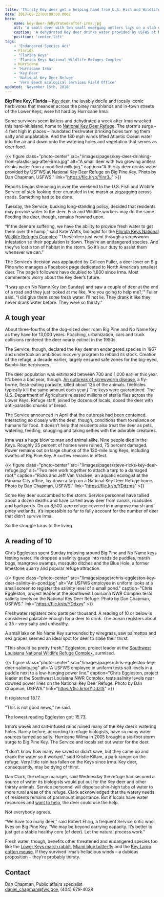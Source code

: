 ```yaml
---
title: 'Thirsty Key deer get a helping hand from U.S. Fish and Wildlife Service and the public'
date: 2017-09-22T00:00:00.000Z
hero:
    name: key-deer-dehydrated-after-irma.jpg
    alt: 'A small deer with two small emerging antlers lays on a slab of concrete while taking a drink of water from plastic tupperware.'
    caption: 'A dehydrated Key deer drinks water provided by USFWS at National Key Deer Refuge. <a href="https://flic.kr/p/YinqN5">Photo</a> by Dan Chapman, USFWS.'
    position: 'center left'
tags:
    - 'Endangered Species Act'
    - Florida
    - 'Florida Keys'
    - 'Florida Keys National Wildlife Refuges Complex'
    - Hurricane
    - 'Hurricane Irma'
    - 'Key Deer'
    - 'National Key Deer Refuge'
    - 'Vero Beach Ecological Services Field Office'
updated: 'November 15th, 2018'
---
```


**Big Pine Key, Florida** – [Key deer](https://www.fws.gov/refuge/National_Key_Deer_Refuge/wildlife_and_habitat/key_deer.html), the lovably docile and locally iconic herbivores that meander across the piney marshlands and in-town streets of the Lower Keys, were hit hard by Hurricane Irma.

Some survivors seem listless and dehydrated a week after Irma wracked this hard-hit island, home to [National Key Deer Refuge](https://www.fws.gov/refuge/National_Key_Deer_Refuge/). The storm’s surge – 4 feet high in places – inundated freshwater drinking holes turning them salty and unpalatable. And the 180 mph winds lifted Atlantic Ocean water into the air and down onto the watering holes and vegetation that serves as deer food.

{{< figure class="photo-center" src="/images/pages/key-deer-drinking-from-plastic-jug-after-irma.jpg" alt="A small deer with two growing antlers drinks water from a modified milk jug." caption="A thirsty deer drinks water provided by USFWS at National Key Deer Refuge on Big Pine Key. Photo by Dan Chapman, USFWS." link="https://flic.kr/p/Yinr3J" >}}

Reports began streaming in over the weekend to the U.S. Fish and Wildlife Service of sick-looking deer crumpled in the marsh or zigzagging across roads. Something had to be done.

Tuesday, the Service, bucking long-standing policy, decided that residents may provide water to the deer. Fish and Wildlife workers may do the same. Feeding the deer, though, remains frowned upon.

“If the deer are suffering, we have the ability to provide fresh water to get them over the hump,” said Kate Watts, biologist for the [Florida Keys National Wildlife Refuges Complex](https://www.fws.gov/refuge/National_Key_Deer_Refuge/About_the_Complex.html). “These deer just went through a screwworm infestation so their population is down. They’re an endangered species. And they’ve lost a ton of habitat in the storm. So it’s our duty to assist them whenever we can.”

The Service’s decision was applauded by Colleen Fuller, a deer lover on Big Pine who manages a Facebook page dedicated to North America’s smallest deer. The page’s followers have doubled to 1,800 since Irma. Most commenters worry about the Key deer’s future.

“I was up on No Name Key (on Sunday) and saw a couple of deer at the end of a road and they just looked at me like, ‘Are you going to help me?,’” Fuller said. “I did give them some fresh water. I’ll not lie. They drank it like they never drank water before. They were so thirsty.”

## A tough year

About three-fourths of the dog-sized deer roam Big Pine and No Name Key as they have for 13,000 years. Poaching, urbanization, cars and truck collisions rendered the deer nearly extinct in the 1950s.

The Service, though, declared the Key deer an endangered species in 1967 and undertook an ambitious recovery program to rebuild its stock. Creation of the refuge, a decade earlier, largely ensured safe zones for the big-eyed, Bambi-like herbivores.

The deer population was estimated between 700 and 1,000 earlier this year. It’s been a bad year, though. [An outbreak of screwworm disease](/articles/whats-old-is-new-again-new-world-screwworm/), a fly-borne, flesh-eating parasite, killed about 135 of the animals. (Vehicles typically kill the same amount each year.) The keys were quarantined. The U.S. Department of Agriculture released millions of sterile flies across the Lower Keys. Refuge staff, joined by dozens of locals, dosed the deer with anti-parasitic chunks of bread.

The Service announced in April that [the outbreak had been contained](/articles/support-and-cooperation-cure-the-new-world-screwworm-infestation-in-the-keys/). Interacting so closely with the deer, though, conditions them to reliance on humans for food. It doesn’t help that residents also treat the deer as pets, watering, feeding, snuggling and taking selfies with the adorable creatures.

Irma was a huge blow to man and animal alike. Nine people died in the Keys. Roughly 25 percent of homes were ruined, 75 percent damaged. Power remains out on large chunks of the 120-mile long Keys, including swaths of Big Pine Key. A curfew remains in effect.

{{< figure class="photo-center" src="/images/pages/steve-ricks-key-deer-refuge.jpg" alt="Two men work together to attach a tarp to a damaged roof." caption="Ricks and Jeff Van Vracken, an aquatic ecologist at the Panama City office, lay down a tarp on a National Key Deer Refuge home. Photo by Dan Chapman, USFWS." link="https://flic.kr/p/YDdzms" >}}

Some Key deer succumbed to the storm. Service personnel have tallied about a dozen deaths and have carted away deer from canals, roadsides and backyards. On an 8,500-acre refuge covered in mangrove marsh and piney wetlands, it’s impossible so far to fully account for the number of deer that didn’t survive Irma.

So the struggle turns to the living.

## A reading of 10

Chris Eggleston spent Sunday traipsing around Big Pine and No Name keys testing water. He dropped a salinity gauge into roadside puddles, marsh bogs, mangrove swamps, mosquito ditches and the Blue Hole, a former limestone quarry and popular refuge attraction.

{{< figure class="photo-center" src="/images/pages/chris-eggleston-key-deer-salinity-in-pond.jpg" alt="An USFWS employee in uniform looks at a small screen to register the salinity level of a small pond." caption="Chris Eggleston, project leader at the Southwest Louisiana NWR Complex tests salinity levels on the National Key Deer Refuge. Photo by Dan Chapman, USFWS." link="https://flic.kr/p/YDdxvy" >}}

Freshwater registers zero parts per thousand. A reading of 10 or below is considered palatable enough for a deer to drink. The ocean registers about a 35 – very salty and unhealthy.

A small lake on No Name Key surrounded by wiregrass, saw palmettos and sea grapes seemed an ideal spot for deer to slake their thirst.

“This should be pretty fresh,” Eggleston, project leader at the [Southwest Louisiana National Wildlife Refuge Complex](https://www.fws.gov/refuge/Cameron_Prairie/About_the_Complex.html), surmised.

{{< figure class="photo-center" src="/images/pages/chris-eggleston-key-deer-salinity.jpg" alt="A USFWS employee in uniform tests salt levels in a puddle next to a low-hanging power line." caption="Chris Eggleston, project leader at the Southwest Louisiana NWR Complex, tests salinity levels near downed power lines on the National Key Deer Refuge. Photo by Dan Chapman, USFWS." link="https://flic.kr/p/YDdztS" >}}

It registered 18.17.

“This is not good news,” he said.

The lowest reading Eggleston got: 15.73.

Irma’s waves and salt-infused rains ruined many of the Key deer’s watering holes. Rarely before, according to refuge biologists, have so many water sources turned so salty. Hurricane Wilma in 2005 brought a six-foot storm surge to Big Pine Key. The Service and locals set out water for the deer.

“I don’t know how many we saved or didn’t save, but they came up and drank the water so it worked,” said Kristie Killam, a park ranger on the refuge.
Very little rain has fallen on the Keys since Irma. Key deer, consequently, may be dying of thirst.

Dan Clark, the refuge manager, said Wednesday the refuge had secured a source of water its biologists would put out for the Key deer and other thirsty animals. Service personnel will disperse shin-high tubs of water to more rural areas of the refuge. Clark acknowledged that the watery needs of residents remains of paramount importance. But if locals have water resources and [want to help](/news/2017/09/community-assistance-opportunity-to-help-florida-keys-wildlife/), the deer could use the help.

Not everybody agrees.

“We have too many deer,” said Robert Ehrig, a frequent Service critic who lives on Big Pine Key. “We may be beyond carrying capacity. It’s better to just get a stable healthy core (of deer). Let the natural process work.”

Fresh water, though, benefits other threatened and endangered species too like the [Lower Keys marsh rabbit](https://ecos.fws.gov/ecp0/profile/speciesProfile?spcode=A0AA), [Miami blue butterfly](https://ecos.fws.gov/ecp0/profile/speciesProfile?spcode=I02Q) and the [Key Largo cotton mouse](https://www.fws.gov/verobeach/MSRPPDFs/KeyLargoCottonmouse.pdf). If they survived Irma’s hellacious winds – a dubious proposition – they’re probably thirsty.

## Contact

Dan Chapman, Public affairs specialist  
[daniel_chapman@fws.gov](mailto:daniel_chapman@fws.gov), (404) 679-4028
